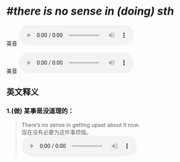 # ***\#there is no sense in (doing) sth*** 
英音
<audio src="./media/there is no sense in doing sth1_AAC.aac" controls="controls"></audio>

美音
<audio src="./media/there is no sense in doing sth2_AAC.aac" controls="controls"></audio>



  

英文释义
---
### 1.**(做) 某事是没道理的：**  

 > There’s no sense in getting upset about it now.   
 > 现在没有必要为这件事烦恼。    
<audio src="./media/sense-14.aac" controls="controls"></audio>


